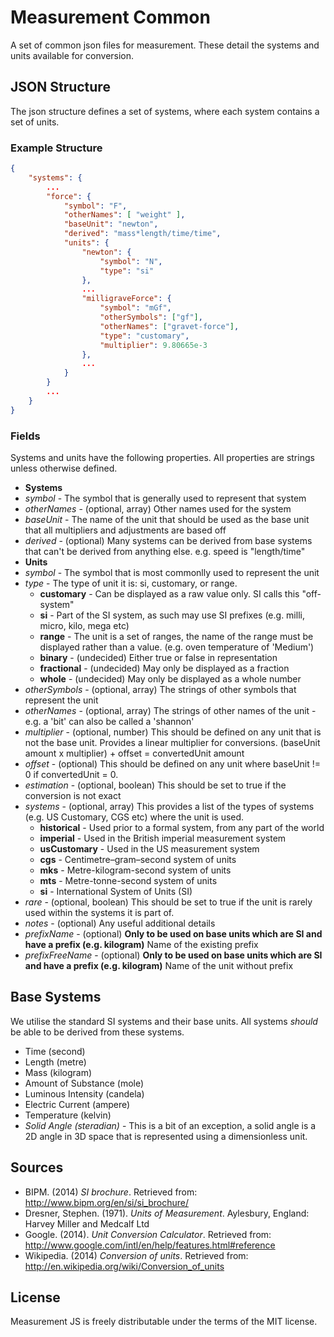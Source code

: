 Measurement Common
==================

A set of common json files for measurement. These detail the systems and units available for conversion.

## JSON Structure

The json structure defines a set of systems, where each system contains a set of units.

### Example Structure
```json
{
	"systems": {
		...
		"force": {
			"symbol": "F",
			"otherNames": [ "weight" ],
			"baseUnit": "newton",
			"derived": "mass*length/time/time",
			"units": {
				"newton": {
					"symbol": "N",
					"type": "si"
				},
				...
				"milligraveForce": {
					"symbol": "mGf",
					"otherSymbols": ["gf"],
					"otherNames": ["gravet-force"],
					"type": "customary",
					"multiplier": 9.80665e-3
				},
				...
			}
		}
		...
	}
}
```

### Fields
Systems and units have the following properties. All properties are strings unless otherwise defined.

 - **Systems**
  - *symbol* - The symbol that is generally used to represent that system
  - *otherNames* - (optional, array) Other names used for the system
  - *baseUnit* - The name of the unit that should be used as the base unit that all multipliers and adjustments are based off
  - *derived* - (optional) Many systems can be derived from base systems that can't be derived from anything else. e.g. speed is "length/time"
 - **Units**
  - *symbol* - The symbol that is most commonlly used to represent the unit
  - *type* - The type of unit it is: si, customary, or range.
    - **customary** - Can be displayed as a raw value only. SI calls this "off-system"
    - **si** - Part of the SI system, as such may use SI prefixes (e.g. milli, micro, kilo, mega etc)
    - **range** - The unit is a set of ranges, the name of the range must be displayed rather than a value. (e.g. oven temperature of 'Medium')
    - **binary** - (undecided) Either true or false in representation
    - **fractional** - (undecided) May only be displayed as a fraction
    - **whole** - (undecided) May only be displayed as a whole number
  - *otherSymbols* - (optional, array) The strings of other symbols that represent the unit
  - *otherNames* - (optional, array) The strings of other names of the unit - e.g. a 'bit' can also be called a 'shannon'
  - *multiplier* - (optional, number) This should be defined on any unit that is not the base unit. Provides a linear multiplier for conversions. (baseUnit amount x multiplier) + offset = convertedUnit amount
  - *offset* - (optional) This should be defined on any unit where baseUnit != 0 if convertedUnit = 0.
  - *estimation* - (optional, boolean) This should be set to true if the conversion is not exact
  - *systems* - (optional, array) This provides a list of the types of systems (e.g. US Customary, CGS etc) where the unit is used.
    - **historical** - Used prior to a formal system, from any part of the world
    - **imperial** - Used in the British imperial measurement system
    - **usCustomary** - Used in the US measurement system
    - **cgs** - Centimetre–gram–second system of units
    - **mks** - Metre-kilogram-second system of units
    - **mts** - Metre-tonne-second system of units
    - **si** - International System of Units (SI)
  - *rare* - (optional, boolean) This should be set to true if the unit is rarely used within the systems it is part of.
  - *notes* - (optional) Any useful additional details
  - *prefixName* - (optional) **Only to be used on base units which are SI and have a prefix (e.g. kilogram)** Name of the existing prefix
  - *prefixFreeName* - (optional) **Only to be used on base units which are SI and have a prefix (e.g. kilogram)** Name of the unit without prefix


## Base Systems
We utilise the standard SI systems and their base units. All systems *should* be able to be derived from these systems.

 - Time (second)
 - Length (metre)
 - Mass (kilogram)
 - Amount of Substance (mole)
 - Luminous Intensity (candela)
 - Electric Current (ampere)
 - Temperature (kelvin)
 - *Solid Angle (steradian)* - This is a bit of an exception, a solid angle is a 2D angle in 3D space that is represented using a dimensionless unit.

## Sources

 - BIPM. (2014) *SI brochure*. Retrieved from: http://www.bipm.org/en/si/si_brochure/
 - Dresner, Stephen. (1971). *Units of Measurement*. Aylesbury, England: Harvey Miller and Medcalf Ltd
 - Google. (2014). *Unit Conversion Calculator*. Retrieved from: http://www.google.com/intl/en/help/features.html#reference
 - Wikipedia. (2014) *Conversion of units*. Retrieved from: http://en.wikipedia.org/wiki/Conversion_of_units

## License
Measurement JS is freely distributable under the terms of the MIT license.
